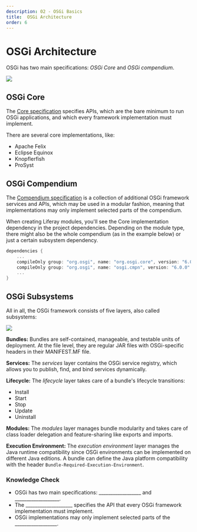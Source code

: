 ```yaml
---
description: 02 - OSGi Basics
title:  OSGi Architecture
order: 6
---
```


# OSGi Architecture

OSGi has two main specifications: *OSGi Core* and *OSGi compendium*. 

<img src="../images/osgi-specification.png" style="max-height:20%;" />

## OSGi Core

The [Core specification](https://osgi.org/specification/osgi.core/7.0.0/) specifies APIs, which are the bare minimum to run OSGi applications, and which every framework implementation must implement.	

There are several core implementations, like:

* Apache Felix
* Eclipse Equinox
* Knopflerfish
* ProSyst

## OSGi Compendium

The [Compendium specification](https://osgi.org/specification/osgi.cmpn/7.0.0/) is a collection of additional OSGi framework services and APIs, which may be used in a modular fashion, meaning that implementations may only implement selected parts of the compendium. 

When creating Liferay modules, you'll see the Core implementation dependency in the project dependencies. Depending on the module type, there might also be the whole compendium (as in the example below) or just a certain subsystem dependency. 

```groovy
dependencies {
	...
	compileOnly group: "org.osgi", name: "org.osgi.core", version: "6.0.0"
	compileOnly group: "org.osgi", name: "osgi.cmpn", version: "6.0.0"
	...
}
```

## OSGi Subsystems

All in all, the OSGi framework consists of five layers, also called subsystems:

<img src="../images/osgi-architecture.png" style="max-height:32%;" />

__Bundles:__ Bundles are self-contained, manageable, and testable units of deployment. At the file level, they are regular JAR files with OSGi-specific headers in their MANIFEST.MF file.

__Services:__ The _services_ layer contains the OSGi service registry, which allows you to publish, find, and bind services dynamically.

__Lifecycle:__ The _lifecycle_ layer takes care of a bundle's lifecycle transitions:

* Install
* Start
* Stop
* Update
* Uninstall

__Modules:__ The _modules_ layer manages bundle modularity and takes care of class loader delegation and feature-sharing like exports and imports.

__Execution Environment:__ The _execution environment_ layer manages the Java runtime compatibility since OSGi environments can be implemented on different Java editions. A bundle can define the Java platform compatibility with the header `Bundle-Required-Execution-Environment`. 

<div class="summary">
<h3>Knowledge Check</h3>
<ul>
    <li> OSGi has two main specifications: __________________ and ___________________.
    <li> The ____________________ specifies the API that every OSGi framework implementation must implement.
    <li> OSGi implementations may only implement selected parts of the __________________. 
</ul>
</div>